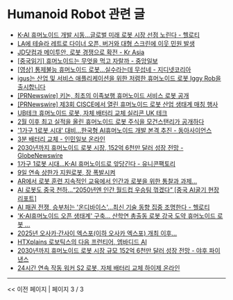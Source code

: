 # Humanoid Robot 관련 글

- [K-AI 휴머노이드 개발 시동…글로벌 미래 로봇 시장 선점 노린다 - 헬로티](K-AI%20%ED%9C%B4%EB%A8%B8%EB%85%B8%EC%9D%B4%EB%93%9C%20%EA%B0%9C%EB%B0%9C%20%EC%8B%9C%EB%8F%99%E2%80%A6%EA%B8%80%EB%A1%9C%EB%B2%8C%20%EB%AF%B8%EB%9E%98%20%EB%A1%9C%EB%B4%87%20%EC%8B%9C%EC%9E%A5%20%EC%84%A0%EC%A0%90%20%EB%85%B8%EB%A6%B0%EB%8B%A4%20-%20%ED%97%AC%EB%A1%9C%ED%8B%B0.md)
- [LA에 테슬라 레트로 다이너 오픈, 버거와 대형 스크린에 이웃 민원 발생](LA%EC%97%90%20%ED%85%8C%EC%8A%AC%EB%9D%BC%20%EB%A0%88%ED%8A%B8%EB%A1%9C%20%EB%8B%A4%EC%9D%B4%EB%84%88%20%EC%98%A4%ED%94%88%2C%20%EB%B2%84%EA%B1%B0%EC%99%80%20%EB%8C%80%ED%98%95%20%EC%8A%A4%ED%81%AC%EB%A6%B0%EC%97%90%20%EC%9D%B4%EC%9B%83%20%EB%AF%BC%EC%9B%90%20%EB%B0%9C%EC%83%9D.md)
- [JD닷컴과 메이투안, 로봇 경쟁으로 확전 - Kr Asia](JD%EB%8B%B7%EC%BB%B4%EA%B3%BC%20%EB%A9%94%EC%9D%B4%ED%88%AC%EC%95%88%2C%20%EB%A1%9C%EB%B4%87%20%EA%B2%BD%EC%9F%81%EC%9C%BC%EB%A1%9C%20%ED%99%95%EC%A0%84%20-%20Kr%20Asia.md)
- [[중국읽기] 휴머노이드는 무엇을 먹고 자랄까 - 중앙일보](%5B%EC%A4%91%EA%B5%AD%EC%9D%BD%EA%B8%B0%5D%20%ED%9C%B4%EB%A8%B8%EB%85%B8%EC%9D%B4%EB%93%9C%EB%8A%94%20%EB%AC%B4%EC%97%87%EC%9D%84%20%EB%A8%B9%EA%B3%A0%20%EC%9E%90%EB%9E%84%EA%B9%8C%20-%20%EC%A4%91%EC%95%99%EC%9D%BC%EB%B3%B4.md)
- [[영상] 통제불능 휴머노이드 로봇…실수라는데 무섭네 - 지디넷코리아](%5B%EC%98%81%EC%83%81%5D%20%ED%86%B5%EC%A0%9C%EB%B6%88%EB%8A%A5%20%ED%9C%B4%EB%A8%B8%EB%85%B8%EC%9D%B4%EB%93%9C%20%EB%A1%9C%EB%B4%87%E2%80%A6%EC%8B%A4%EC%88%98%EB%9D%BC%EB%8A%94%EB%8D%B0%20%EB%AC%B4%EC%84%AD%EB%84%A4%20-%20%EC%A7%80%EB%94%94%EB%84%B7%EC%BD%94%EB%A6%AC%EC%95%84.md)
- [igus는 산업 및 서비스 애플리케이션을 위한 저렴한 휴머노이드 로봇 Iggy Rob을 출시합니다](igus%EB%8A%94%20%EC%82%B0%EC%97%85%20%EB%B0%8F%20%EC%84%9C%EB%B9%84%EC%8A%A4%20%EC%95%A0%ED%94%8C%EB%A6%AC%EC%BC%80%EC%9D%B4%EC%85%98%EC%9D%84%20%EC%9C%84%ED%95%9C%20%EC%A0%80%EB%A0%B4%ED%95%9C%20%ED%9C%B4%EB%A8%B8%EB%85%B8%EC%9D%B4%EB%93%9C%20%EB%A1%9C%EB%B4%87%20Iggy%20Rob%EC%9D%84%20%EC%B6%9C%EC%8B%9C%ED%95%A9%EB%8B%88%EB%8B%A4.md)
- [[PRNewswire] 키논, 최초의 이족보행 휴머노이드 서비스 로봇 공개](%5BPRNewswire%5D%20%ED%82%A4%EB%85%BC%2C%20%EC%B5%9C%EC%B4%88%EC%9D%98%20%EC%9D%B4%EC%A1%B1%EB%B3%B4%ED%96%89%20%ED%9C%B4%EB%A8%B8%EB%85%B8%EC%9D%B4%EB%93%9C%20%EC%84%9C%EB%B9%84%EC%8A%A4%20%EB%A1%9C%EB%B4%87%20%EA%B3%B5%EA%B0%9C.md)
- [[PRNewswire] 제3회 CISCE에서 열린 휴머노이드 로봇 산업 생태계 매칭 행사](%5BPRNewswire%5D%20%EC%A0%9C3%ED%9A%8C%20CISCE%EC%97%90%EC%84%9C%20%EC%97%B4%EB%A6%B0%20%ED%9C%B4%EB%A8%B8%EB%85%B8%EC%9D%B4%EB%93%9C%20%EB%A1%9C%EB%B4%87%20%EC%82%B0%EC%97%85%20%EC%83%9D%ED%83%9C%EA%B3%84%20%EB%A7%A4%EC%B9%AD%20%ED%96%89%EC%82%AC.md)
- [UB테크 휴머노이드 로봇, 자체 배터리 교체  실리콘 UK 테크](UB%ED%85%8C%ED%81%AC%20%ED%9C%B4%EB%A8%B8%EB%85%B8%EC%9D%B4%EB%93%9C%20%EB%A1%9C%EB%B4%87%2C%20%EC%9E%90%EC%B2%B4%20%EB%B0%B0%ED%84%B0%EB%A6%AC%20%EA%B5%90%EC%B2%B4%20%20%EC%8B%A4%EB%A6%AC%EC%BD%98%20UK%20%ED%85%8C%ED%81%AC.md)
- [2월 이후 최고 실적을 올린 휴머노이드 로봇 주식을 모건스탠리가 공개하다](2%EC%9B%94%20%EC%9D%B4%ED%9B%84%20%EC%B5%9C%EA%B3%A0%20%EC%8B%A4%EC%A0%81%EC%9D%84%20%EC%98%AC%EB%A6%B0%20%ED%9C%B4%EB%A8%B8%EB%85%B8%EC%9D%B4%EB%93%9C%20%EB%A1%9C%EB%B4%87%20%EC%A3%BC%EC%8B%9D%EC%9D%84%20%EB%AA%A8%EA%B1%B4%EC%8A%A4%ED%83%A0%EB%A6%AC%EA%B0%80%20%EA%B3%B5%EA%B0%9C%ED%95%98%EB%8B%A4.md)
- ['1가구 1로봇 시대' 대비…한국형 AI휴머노이드 개발 본격 추진 - 동아사이언스](%271%EA%B0%80%EA%B5%AC%201%EB%A1%9C%EB%B4%87%20%EC%8B%9C%EB%8C%80%27%20%EB%8C%80%EB%B9%84%E2%80%A6%ED%95%9C%EA%B5%AD%ED%98%95%20AI%ED%9C%B4%EB%A8%B8%EB%85%B8%EC%9D%B4%EB%93%9C%20%EA%B0%9C%EB%B0%9C%20%EB%B3%B8%EA%B2%A9%20%EC%B6%94%EC%A7%84%20-%20%EB%8F%99%EC%95%84%EC%82%AC%EC%9D%B4%EC%96%B8%EC%8A%A4.md)
- [3분 배터리 교체 - 인민일보 온라인](3%EB%B6%84%20%EB%B0%B0%ED%84%B0%EB%A6%AC%20%EA%B5%90%EC%B2%B4%20-%20%EC%9D%B8%EB%AF%BC%EC%9D%BC%EB%B3%B4%20%EC%98%A8%EB%9D%BC%EC%9D%B8.md)
- [2030년까지 휴머노이드 로봇 시장, 152억 6천만 달러 성장 전망 - GlobeNewswire](2030%EB%85%84%EA%B9%8C%EC%A7%80%20%ED%9C%B4%EB%A8%B8%EB%85%B8%EC%9D%B4%EB%93%9C%20%EB%A1%9C%EB%B4%87%20%EC%8B%9C%EC%9E%A5%2C%20152%EC%96%B5%206%EC%B2%9C%EB%A7%8C%20%EB%8B%AC%EB%9F%AC%20%EC%84%B1%EC%9E%A5%20%EC%A0%84%EB%A7%9D%20-%20GlobeNewswire.md)
- [1가구 1로봇 시대…K-AI 휴머노이드로 앞당긴다 - 유니콘팩토리](1%EA%B0%80%EA%B5%AC%201%EB%A1%9C%EB%B4%87%20%EC%8B%9C%EB%8C%80%E2%80%A6K-AI%20%ED%9C%B4%EB%A8%B8%EB%85%B8%EC%9D%B4%EB%93%9C%EB%A1%9C%20%EC%95%9E%EB%8B%B9%EA%B8%B4%EB%8B%A4%20-%20%EC%9C%A0%EB%8B%88%EC%BD%98%ED%8C%A9%ED%86%A0%EB%A6%AC.md)
- [9일 연속 상한가 지원로봇, 장 폭발시켜](9%EC%9D%BC%20%EC%97%B0%EC%86%8D%20%EC%83%81%ED%95%9C%EA%B0%80%20%EC%A7%80%EC%9B%90%EB%A1%9C%EB%B4%87%2C%20%EC%9E%A5%20%ED%8F%AD%EB%B0%9C%EC%8B%9C%EC%BC%9C.md)
- [AR에서 로봇 훈련 지속적인 교육에서 인간과 로봇을 위한 통찰과 과제…](AR%EC%97%90%EC%84%9C%20%EB%A1%9C%EB%B4%87%20%ED%9B%88%EB%A0%A8%20%EC%A7%80%EC%86%8D%EC%A0%81%EC%9D%B8%20%EA%B5%90%EC%9C%A1%EC%97%90%EC%84%9C%20%EC%9D%B8%EA%B0%84%EA%B3%BC%20%EB%A1%9C%EB%B4%87%EC%9D%84%20%EC%9C%84%ED%95%9C%20%ED%86%B5%EC%B0%B0%EA%B3%BC%20%EA%B3%BC%EC%A0%9C%E2%80%A6.md)
- [AI 로봇도 중국 천하…“2050년엔 인간 월드컵 우승팀 꺾겠다” [중국 AI굴기 현장 리포트]](AI%20%EB%A1%9C%EB%B4%87%EB%8F%84%20%EC%A4%91%EA%B5%AD%20%EC%B2%9C%ED%95%98%E2%80%A6%E2%80%9C2050%EB%85%84%EC%97%94%20%EC%9D%B8%EA%B0%84%20%EC%9B%94%EB%93%9C%EC%BB%B5%20%EC%9A%B0%EC%8A%B9%ED%8C%80%20%EA%BA%BE%EA%B2%A0%EB%8B%A4%E2%80%9D%20%5B%EC%A4%91%EA%B5%AD%20AI%EA%B5%B4%EA%B8%B0%20%ED%98%84%EC%9E%A5%20%EB%A6%AC%ED%8F%AC%ED%8A%B8%5D.md)
- [AI 패권 전쟁, 승부처는 '온디바이스'...최신 기술 동향 집중 조명한다 - 헬로티](AI%20%ED%8C%A8%EA%B6%8C%20%EC%A0%84%EC%9F%81%2C%20%EC%8A%B9%EB%B6%80%EC%B2%98%EB%8A%94%20%27%EC%98%A8%EB%94%94%EB%B0%94%EC%9D%B4%EC%8A%A4%27...%EC%B5%9C%EC%8B%A0%20%EA%B8%B0%EC%88%A0%20%EB%8F%99%ED%96%A5%20%EC%A7%91%EC%A4%91%20%EC%A1%B0%EB%AA%85%ED%95%9C%EB%8B%A4%20-%20%ED%97%AC%EB%A1%9C%ED%8B%B0.md)
- ['K-AI휴머노이드 오픈 생태계' 구축… 산학연 총출동 로봇 강국 도약  휴머노이드 로봇 ...](%27K-AI%ED%9C%B4%EB%A8%B8%EB%85%B8%EC%9D%B4%EB%93%9C%20%EC%98%A4%ED%94%88%20%EC%83%9D%ED%83%9C%EA%B3%84%27%20%EA%B5%AC%EC%B6%95%E2%80%A6%20%EC%82%B0%ED%95%99%EC%97%B0%20%EC%B4%9D%EC%B6%9C%EB%8F%99%20%EB%A1%9C%EB%B4%87%20%EA%B0%95%EA%B5%AD%20%EB%8F%84%EC%95%BD%20%20%ED%9C%B4%EB%A8%B8%EB%85%B8%EC%9D%B4%EB%93%9C%20%EB%A1%9C%EB%B4%87%20....md)
- [2025년 오사카·간사이 엑스포(이하 오사카 엑스포) 개최 이후…](2025%EB%85%84%20%EC%98%A4%EC%82%AC%EC%B9%B4%C2%B7%EA%B0%84%EC%82%AC%EC%9D%B4%20%EC%97%91%EC%8A%A4%ED%8F%AC%28%EC%9D%B4%ED%95%98%20%EC%98%A4%EC%82%AC%EC%B9%B4%20%EC%97%91%EC%8A%A4%ED%8F%AC%29%20%EA%B0%9C%EC%B5%9C%20%EC%9D%B4%ED%9B%84%E2%80%A6.md)
- [HTXplains 로보틱스의 다음 프런티어, 엠바디드 AI](HTXplains%20%EB%A1%9C%EB%B3%B4%ED%8B%B1%EC%8A%A4%EC%9D%98%20%EB%8B%A4%EC%9D%8C%20%ED%94%84%EB%9F%B0%ED%8B%B0%EC%96%B4%2C%20%EC%97%A0%EB%B0%94%EB%94%94%EB%93%9C%20AI.md)
- [2030년까지 휴머노이드 로봇 시장 규모 152억 6천만 달러 성장 전망 - 야후 파이낸스](2030%EB%85%84%EA%B9%8C%EC%A7%80%20%ED%9C%B4%EB%A8%B8%EB%85%B8%EC%9D%B4%EB%93%9C%20%EB%A1%9C%EB%B4%87%20%EC%8B%9C%EC%9E%A5%20%EA%B7%9C%EB%AA%A8%20152%EC%96%B5%206%EC%B2%9C%EB%A7%8C%20%EB%8B%AC%EB%9F%AC%20%EC%84%B1%EC%9E%A5%20%EC%A0%84%EB%A7%9D%20-%20%EC%95%BC%ED%9B%84%20%ED%8C%8C%EC%9D%B4%EB%82%B8%EC%8A%A4.md)
- [24시간 연속 작동 워커 S2 로봇, 자체 배터리 교체  하이제 온라인](24%EC%8B%9C%EA%B0%84%20%EC%97%B0%EC%86%8D%20%EC%9E%91%EB%8F%99%20%EC%9B%8C%EC%BB%A4%20S2%20%EB%A1%9C%EB%B4%87%2C%20%EC%9E%90%EC%B2%B4%20%EB%B0%B0%ED%84%B0%EB%A6%AC%20%EA%B5%90%EC%B2%B4%20%20%ED%95%98%EC%9D%B4%EC%A0%9C%20%EC%98%A8%EB%9D%BC%EC%9D%B8.md)

---
<< 이전 페이지  |  페이지 3 / 3
